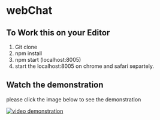 # webChat

## To Work this on your Editor

1. Git clone 
2. npm install
3. npm start (localhost:8005)
4. start the localhost:8005 on chrome and safari separtely. 

## Watch the demonstration
please click the image below to see the demonstration

[![video demonstration](https://user-images.githubusercontent.com/45322680/65917750-1b15ca80-e3a6-11e9-98ae-1b20e57b9b47.png)](https://youtu.be/X5pJNAti1DU)


